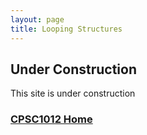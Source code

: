```yaml
---
layout: page
title: Looping Structures
---
```



## Under Construction
This site is under construction

### [CPSC1012 Home](../)